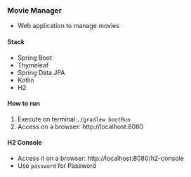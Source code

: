 ### Movie Manager
- Web application to manage movies

#### Stack
 - Spring Boot
 - Thymeleaf
 - Spring Data JPA
 - Kotlin
 - H2 

#### How to run
 1. Execute on terminal:`./gradlew bootRun`
 2. Access on a browser: http://localhost:8080

#### H2 Console
 - Access it on a browser: http://localhost:8080/h2-console
 - Use `password` for Password